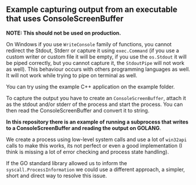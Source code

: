 ## Example capturing output from an executable that uses ConsoleScreenBuffer

**NOTE: This should not be used on production.**

On Windows if you use `WriteConsole` family of functions, you cannot redirect the Stdout, Stderr or capture it
using `exec.Command` (if you use a custom writer or custom file it will be empty, if you use the `os.Stdout` it will be piped correctly, but you cannot capture it, the `StdoutPipe` will not work as well).
This behaviour occurs with others programming languages as well. It will not work while trying to pipe on terminal as well.


You can try using the example C++ application on the example folder.


To capture the output you have to create an `ConsoleScreenBuffer`, attach it as the stdout and/or stderr of the process and start the process.
You can then read the ConsoleScreenBuffer and convert it to string. 

**In this repository there is an example of running a subprocess that writes to a ConsoleScreenBuffer and reading the output on GOLANG**.

We create a process using low-level system calls and use a lot of `win32api` calls to make this works, its not perfect or even
a good implementation (I think is missing a lot of error checking and process state handling). 

If the GO standard library allowed us to inform the `syscall.ProcessInformation` we could use a different approach, a simpler, short and direct way to resolve this issue.
 
